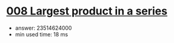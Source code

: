 [008 Largest product in a series](http://projecteuler.net/problem=8)
========================

- answer: 23514624000 
- min used time: 18 ms

